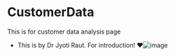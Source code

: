 # CustomerData
This is for customer data analysis page
- This is by Dr Jyoti Raut. For introduction!
❤️![image](https://github.com/user-attachments/assets/00fbf42e-79c8-4d9b-aa61-65177ff23133)
